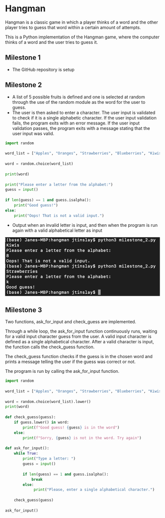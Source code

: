 
# Hangman

Hangman is a classic game in which a player thinks of a word and the other player tries to guess that word within a certain amount of attempts.

This is a Python implementation of the Hangman game, where the computer thinks of a word and the user tries to guess it. 

## Milestone 1
- The GitHub repository is setup

## Milestone 2
- A list of 5 possible fruits is defined and one is selected at random through the use of the random module as the word for the user to guess.
- The user is then asked to enter a character. The user input is validated to check if it is a single alphabetic character. If the user input validation fails, the program exits with an error message. If the user input validation passes, the program exits with a message stating that the user input was valid.

```python
import random

word_list = ["Apples", "Oranges", "Strawberries", "Blueberries", "Kiwis"]

word = random.choice(word_list)

print(word)

print("Please enter a letter from the alphabet:")
guess = input()

if len(guess) == 1 and guess.isalpha():
    print("Good guess!")
else:
    print("Oops! That is not a valid input.")
```

- Output when an invalid letter is input, and then when the program is run again with a valid alphabetical letter as input

![Milestone 2 command line output](milestone_2_command_line_output.png)

## Milestone 3
Two functions, ask_for_input and check_guess are implemented.

Through a while loop, the ask_for_input function continuously runs, waiting for a valid input character guess from the user. A valid input character is defined as a single alphabetical character. After a valid character is input, the function calls the check_guess function.

The check_guess function checks if the guess is in the chosen word and prints a message telling the user if the guess was correct or not.

The program is run by calling the ask_for_input function.

```python
import random

word_list = ["Apples", "Oranges", "Strawberries", "Blueberries", "Kiwis"]

word = random.choice(word_list).lower()
print(word)

def check_guess(guess):
    if guess.lower() in word:
        print(f"Good guess! {guess} is in the word")
    else:
        print(f"Sorry, {guess} is not in the word. Try again")

def ask_for_input():
    while True:
        print("Type a letter: ")
        guess = input()

        if len(guess) == 1 and guess.isalpha():
            break
        else:
             print("Please, enter a single alphabetical character.")

    check_guess(guess)

ask_for_input()

```
